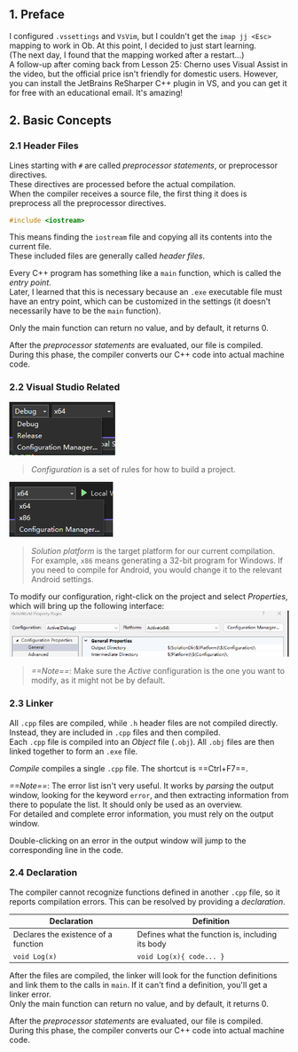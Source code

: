 ## 1. Preface

I configured `.vssettings` and `VsVim`, but I couldn't get the `imap jj <Esc>` mapping to work in Ob. At this point, I decided to just start learning.  
(The next day, I found that the mapping worked after a restart...)  
A follow-up after coming back from Lesson 25: Cherno uses Visual Assist in the video, but the official price isn't friendly for domestic users. However, you can install the JetBrains ReSharper C++ plugin in VS, and you can get it for free with an educational email. It's amazing!

## 2. Basic Concepts

### 2.1 Header Files

Lines starting with `#` are called *preprocessor statements*, or preprocessor directives.  
These directives are processed before the actual compilation.  
When the compiler receives a source file, the first thing it does is preprocess all the preprocessor directives.

```cpp
#include <iostream>
```

This means finding the `iostream` file and copying all its contents into the current file.  
These included files are generally called *header files*.

Every C++ program has something like a `main` function, which is called the *entry point*.  
Later, I learned that this is necessary because an `.exe` executable file must have an entry point, which can be customized in the settings (it doesn't necessarily have to be the `main` function).

Only the main function can return no value, and by default, it returns 0.

After the *preprocessor statements* are evaluated, our file is compiled. During this phase, the compiler converts our C++ code into actual machine code.

### 2.2 Visual Studio Related

![](./storage%20bag/Pasted%20image%2020230621232703.png)

> *Configuration* is a set of rules for how to build a project.

![](./storage%20bag/Pasted%20image%2020230621232713.png)

> *Solution platform* is the target platform for our current compilation. For example, `x86` means generating a 32-bit program for Windows. If you need to compile for Android, you would change it to the relevant Android settings.

To modify our configuration, right-click on the project and select *Properties*, which will bring up the following interface:  
![](./storage%20bag/Pasted%20image%2020230621233202.png)

> _==Note==_: Make sure the *Active* configuration is the one you want to modify, as it might not be by default.

### 2.3 Linker

All `.cpp` files are compiled, while `.h` header files are not compiled directly. Instead, they are included in `.cpp` files and then compiled.  
Each `.cpp` file is compiled into an *Object* file (`.obj`). All `.obj` files are then linked together to form an `.exe` file.

*Compile* compiles a single `.cpp` file. The shortcut is ==Ctrl+F7==.

_==Note==_: The error list isn't very useful. It works by *parsing* the output window, looking for the keyword `error`, and then extracting information from there to populate the list. It should only be used as an overview.  
For detailed and complete error information, you must rely on the output window.

Double-clicking on an error in the output window will jump to the corresponding line in the code.

### 2.4 Declaration

The compiler cannot recognize functions defined in another `.cpp` file, so it reports compilation errors. This can be resolved by providing a *declaration*.

| Declaration  | Definition                 |
| ------------ | -------------------------- |
| Declares the existence of a function | Defines what the function is, including its body |
| `void Log(x)`  | `void Log(x){ code... }`      |

After the files are compiled, the linker will look for the function definitions and link them to the calls in `main`. If it can't find a definition, you'll get a linker error.  
Only the main function can return no value, and by default, it returns 0.

After the *preprocessor statements* are evaluated, our file is compiled. During this phase, the compiler converts our C++ code into actual machine code.